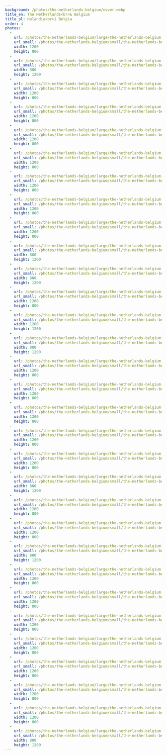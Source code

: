 ```yaml
---
background: /photos/the-netherlands-belgium/cover.webp
title_en: The Netherlands<br>& Belgium
title_pl: Holandia<br>i Belgia
order: 4
photos:
  -
    url: /photos/the-netherlands-belgium/large/the-netherlands-belgium-7.jpg
    url_small: /photos/the-netherlands-belgium/small/the-netherlands-belgium-7.webp
    width: 1200
    height: 800
  -
    url: /photos/the-netherlands-belgium/large/the-netherlands-belgium-4.jpg
    url_small: /photos/the-netherlands-belgium/small/the-netherlands-belgium-4.webp
    width: 800
    height: 1200
  -
    url: /photos/the-netherlands-belgium/large/the-netherlands-belgium-1.jpg
    url_small: /photos/the-netherlands-belgium/small/the-netherlands-belgium-1.webp
    width: 1200
    height: 800
  -
    url: /photos/the-netherlands-belgium/large/the-netherlands-belgium-8.jpg
    url_small: /photos/the-netherlands-belgium/small/the-netherlands-belgium-8.webp
    width: 1200
    height: 800
  -
    url: /photos/the-netherlands-belgium/large/the-netherlands-belgium-30.jpg
    url_small: /photos/the-netherlands-belgium/small/the-netherlands-belgium-30.webp
    width: 1200
    height: 800
  -
    url: /photos/the-netherlands-belgium/large/the-netherlands-belgium-31.jpg
    url_small: /photos/the-netherlands-belgium/small/the-netherlands-belgium-31.webp
    width: 1200
    height: 800
  -
    url: /photos/the-netherlands-belgium/large/the-netherlands-belgium-2.jpg
    url_small: /photos/the-netherlands-belgium/small/the-netherlands-belgium-2.webp
    width: 1200
    height: 800
  -
    url: /photos/the-netherlands-belgium/large/the-netherlands-belgium-3.jpg
    url_small: /photos/the-netherlands-belgium/small/the-netherlands-belgium-3.webp
    width: 1200
    height: 800
  -
    url: /photos/the-netherlands-belgium/large/the-netherlands-belgium-17.jpg
    url_small: /photos/the-netherlands-belgium/small/the-netherlands-belgium-17.webp
    width: 1200
    height: 800
  -
    url: /photos/the-netherlands-belgium/large/the-netherlands-belgium-5.jpg
    url_small: /photos/the-netherlands-belgium/small/the-netherlands-belgium-5.webp
    width: 800
    height: 1200
  -
    url: /photos/the-netherlands-belgium/large/the-netherlands-belgium-6.jpg
    url_small: /photos/the-netherlands-belgium/small/the-netherlands-belgium-6.webp
    width: 800
    height: 1200
  -
    url: /photos/the-netherlands-belgium/large/the-netherlands-belgium-9.jpg
    url_small: /photos/the-netherlands-belgium/small/the-netherlands-belgium-9.webp
    width: 1200
    height: 800
  -
    url: /photos/the-netherlands-belgium/large/the-netherlands-belgium-23.jpg
    url_small: /photos/the-netherlands-belgium/small/the-netherlands-belgium-23.webp
    width: 1200
    height: 1200
  -
    url: /photos/the-netherlands-belgium/large/the-netherlands-belgium-15.jpg
    url_small: /photos/the-netherlands-belgium/small/the-netherlands-belgium-15.webp
    width: 800
    height: 1200
  -
    url: /photos/the-netherlands-belgium/large/the-netherlands-belgium-10.jpg
    url_small: /photos/the-netherlands-belgium/small/the-netherlands-belgium-10.webp
    width: 1200
    height: 800
  -
    url: /photos/the-netherlands-belgium/large/the-netherlands-belgium-11.jpg
    url_small: /photos/the-netherlands-belgium/small/the-netherlands-belgium-11.webp
    width: 1200
    height: 800
  -
    url: /photos/the-netherlands-belgium/large/the-netherlands-belgium-12.jpg
    url_small: /photos/the-netherlands-belgium/small/the-netherlands-belgium-12.webp
    width: 1200
    height: 800
  -
    url: /photos/the-netherlands-belgium/large/the-netherlands-belgium-13.jpg
    url_small: /photos/the-netherlands-belgium/small/the-netherlands-belgium-13.webp
    width: 1200
    height: 800
  -
    url: /photos/the-netherlands-belgium/large/the-netherlands-belgium-14.jpg
    url_small: /photos/the-netherlands-belgium/small/the-netherlands-belgium-14.webp
    width: 1200
    height: 800
  -
    url: /photos/the-netherlands-belgium/large/the-netherlands-belgium-16.jpg
    url_small: /photos/the-netherlands-belgium/small/the-netherlands-belgium-16.webp
    width: 800
    height: 1200
  -
    url: /photos/the-netherlands-belgium/large/the-netherlands-belgium-18.jpg
    url_small: /photos/the-netherlands-belgium/small/the-netherlands-belgium-18.webp
    width: 1200
    height: 800
  -
    url: /photos/the-netherlands-belgium/large/the-netherlands-belgium-19.jpg
    url_small: /photos/the-netherlands-belgium/small/the-netherlands-belgium-19.webp
    width: 1200
    height: 800
  -
    url: /photos/the-netherlands-belgium/large/the-netherlands-belgium-20.jpg
    url_small: /photos/the-netherlands-belgium/small/the-netherlands-belgium-20.webp
    width: 800
    height: 1200
  -
    url: /photos/the-netherlands-belgium/large/the-netherlands-belgium-21.jpg
    url_small: /photos/the-netherlands-belgium/small/the-netherlands-belgium-21.webp
    width: 1200
    height: 800
  -
    url: /photos/the-netherlands-belgium/large/the-netherlands-belgium-22.jpg
    url_small: /photos/the-netherlands-belgium/small/the-netherlands-belgium-22.webp
    width: 1200
    height: 800
  -
    url: /photos/the-netherlands-belgium/large/the-netherlands-belgium-24.jpg
    url_small: /photos/the-netherlands-belgium/small/the-netherlands-belgium-24.webp
    width: 1200
    height: 800
  -
    url: /photos/the-netherlands-belgium/large/the-netherlands-belgium-25.jpg
    url_small: /photos/the-netherlands-belgium/small/the-netherlands-belgium-25.webp
    width: 1200
    height: 800
  -
    url: /photos/the-netherlands-belgium/large/the-netherlands-belgium-26.jpg
    url_small: /photos/the-netherlands-belgium/small/the-netherlands-belgium-26.webp
    width: 1200
    height: 800
  -
    url: /photos/the-netherlands-belgium/large/the-netherlands-belgium-27.jpg
    url_small: /photos/the-netherlands-belgium/small/the-netherlands-belgium-27.webp
    width: 1200
    height: 800
  -
    url: /photos/the-netherlands-belgium/large/the-netherlands-belgium-28.jpg
    url_small: /photos/the-netherlands-belgium/small/the-netherlands-belgium-28.webp
    width: 1200
    height: 800
  -
    url: /photos/the-netherlands-belgium/large/the-netherlands-belgium-29.jpg
    url_small: /photos/the-netherlands-belgium/small/the-netherlands-belgium-29.webp
    width: 800
    height: 1200
---
```

